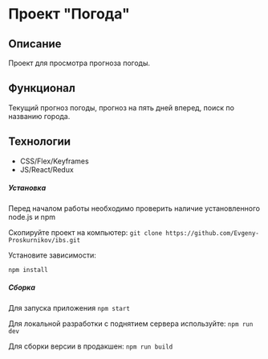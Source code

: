 # Проект "Погода"

## Описание
Проект для просмотра прогноза погоды.

## Функционал

Текущий прогноз погоды, прогноз на пять дней вперед, поиск по названию города.

## Технологии

- CSS/Flex/Keyframes
- JS/React/Redux

##### Установка

Перед началом работы необходимо проверить наличие установленного node.js и npm

Скопируйте проект на компьютер:
`git clone https://github.com/Evgeny-Proskurnikov/ibs.git`

Установите зависимости:

`npm install`

##### Сборка

Для запуска приложения
`npm start`

Для локальной разработки с поднятием сервера используйте:
`npm run dev`

Для сборки версии в продакшен:
`npm run build`
